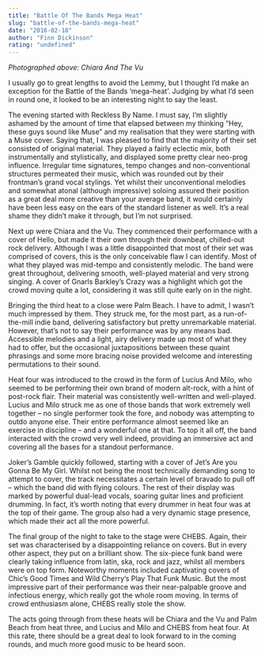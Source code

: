```yaml
---
title: "Battle Of The Bands Mega Heat"
slug: "battle-of-the-bands-mega-heat"
date: "2016-02-18"
author: "Finn Dickinson"
rating: "undefined"
---
```


_Photographed above: Chiara And The Vu_

I usually go to great lengths to avoid the Lemmy, but I thought I’d make an exception for the Battle of the Bands ‘mega-heat’. Judging by what I’d seen in round one, it looked to be an interesting night to say the least.

The evening started with Reckless By Name. I must say, I’m slightly ashamed by the amount of time that elapsed between my thinking “Hey, these guys sound like Muse” and my realisation that they were starting with a Muse cover. Saying that, I was pleased to find that the majority of their set consisted of original material. They played a fairly eclectic mix, both instrumentally and stylistically, and displayed some pretty clear neo-prog influence. Irregular time signatures, tempo changes and non-conventional structures permeated their music, which was rounded out by their frontman’s grand vocal stylings. Yet whilst their unconventional melodies and somewhat atonal (although impressive) soloing assured their position as a great deal more creative than your average band, it would certainly have been less easy on the ears of the standard listener as well. It’s a real shame they didn’t make it through, but I’m not surprised.

Next up were Chiara and the Vu. They commenced their performance with a cover of Hello, but made it their own through their downbeat, chilled-out rock delivery. Although I was a little disappointed that most of their set was comprised of covers, this is the only conceivable flaw I can identify. Most of what they played was mid-tempo and consistently melodic. The band were great throughout, delivering smooth, well-played material and very strong singing. A cover of Gnarls Barkley’s Crazy was a highlight which got the crowd moving quite a lot, considering it was still quite early on in the night.

Bringing the third heat to a close were Palm Beach. I have to admit, I wasn’t much impressed by them. They struck me, for the most part, as a run-of-the-mill indie band, delivering satisfactory but pretty unremarkable material. However, that’s not to say their performance was by any means bad. Accessible melodies and a light, airy delivery made up most of what they had to offer, but the occasional juxtapositions between these quaint phrasings and some more bracing noise provided welcome and interesting permutations to their sound.

Heat four was introduced to the crowd in the form of Lucius And Milo, who seemed to be performing their own brand of modern alt-rock, with a hint of post-rock flair. Their material was consistently well-written and well-played. Lucius and Milo struck me as one of those bands that work extremely well together – no single performer took the fore, and nobody was attempting to outdo anyone else. Their entire performance almost seemed like an exercise in discipline – and a wonderful one at that. To top it all off, the band interacted with the crowd very well indeed, providing an immersive act and covering all the bases for a standout performance.

Joker’s Gamble quickly followed, starting with a cover of Jet’s Are you Gonna Be My Girl. Whilst not being the most technically demanding song to attempt to cover, the track necessitates a certain level of bravado to pull off – which the band did with flying colours. The rest of their display was marked by powerful dual-lead vocals, soaring guitar lines and proficient drumming. In fact, it’s worth noting that every drummer in heat four was at the top of their game. The group also had a very dynamic stage presence, which made their act all the more powerful.

The final group of the night to take to the stage were CHEBS. Again, their set was characterised by a disappointing reliance on covers. But in every other aspect, they put on a brilliant show. The six-piece funk band were clearly taking influence from latin, ska, rock and jazz, whilst all members were on top form. Noteworthy moments included captivating covers of Chic’s Good Times and Wild Cherry’s Play That Funk Music. But the most impressive part of their performance was their near-palpable groove and infectious energy, which really got the whole room moving. In terms of crowd enthusiasm alone, CHEBS really stole the show.

The acts going through from these heats will be Chiara and the Vu and Palm Beach from heat three, and Lucius and Milo and CHEBS from heat four. At this rate, there should be a great deal to look forward to in the coming rounds, and much more good music to be heard soon.
